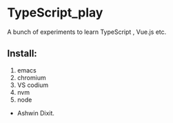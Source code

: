 # TypeScript_play
A bunch of experiments to learn TypeScript , Vue.js etc.


## Install:

1. emacs
2. chromium
3. VS codium
4. nvm
5. node




- Ashwin Dixit.

